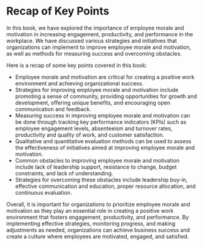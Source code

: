 # Recap of Key Points

In this book, we have explored the importance of employee morale and motivation in increasing engagement, productivity, and performance in the workplace. We have discussed various strategies and initiatives that organizations can implement to improve employee morale and motivation, as well as methods for measuring success and overcoming obstacles.

Here is a recap of some key points covered in this book:

* Employee morale and motivation are critical for creating a positive work environment and achieving organizational success.
* Strategies for improving employee morale and motivation include promoting a sense of community, providing opportunities for growth and development, offering unique benefits, and encouraging open communication and feedback.
* Measuring success in improving employee morale and motivation can be done through tracking key performance indicators (KPIs) such as employee engagement levels, absenteeism and turnover rates, productivity and quality of work, and customer satisfaction.
* Qualitative and quantitative evaluation methods can be used to assess the effectiveness of initiatives aimed at improving employee morale and motivation.
* Common obstacles to improving employee morale and motivation include lack of leadership support, resistance to change, budget constraints, and lack of understanding.
* Strategies for overcoming these obstacles include leadership buy-in, effective communication and education, proper resource allocation, and continuous evaluation.

Overall, it is important for organizations to prioritize employee morale and motivation as they play an essential role in creating a positive work environment that fosters engagement, productivity, and performance. By implementing effective strategies, monitoring progress, and making adjustments as needed, organizations can achieve business success and create a culture where employees are motivated, engaged, and satisfied.


